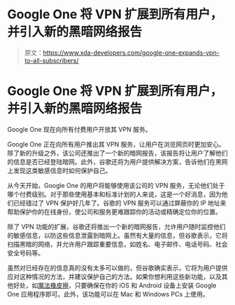 # Google One 将 VPN 扩展到所有用户，并引入新的黑暗网络报告

> 原文：<https://www.xda-developers.com/google-one-expands-vpn-to-all-subscribers/>

# Google One 将 VPN 扩展到所有用户，并引入新的黑暗网络报告

Google One 现在向所有付费用户开放其 VPN 服务。

Google One 正在向所有用户推出其 VPN 服务，让用户在浏览网页时更加安心。除了新的升级之外，该公司还推出了一个新的暗网报告，该报告将让用户了解他们的信息是否已经登陆暗网。此外，谷歌还将为用户提供解决方案，告诉他们在黑网上发现这类敏感信息时如何保护自己。

从今天开始，Google One 的用户将能够使用该公司的 VPN 服务，无论他们处于哪个付费级别。对于那些使用基本和标准计划的人来说，这是一个好消息，因为他们已经错过了 VPN 保护好几年了。谷歌的 VPN 服务可以通过屏蔽你的 IP 地址来帮助保护你的在线身份，使公司和服务更难跟踪你的活动或精确定位你的位置。

除了 VPN 功能的扩展，谷歌还将推出一个新的暗网报告，允许用户随时监控他们的敏感信息，以防这些信息泄露到暗网上。虽然有大量的信息，但谷歌表示，它将扫描黑暗的网络，并允许用户跟踪重要信息，如姓名、电子邮件、电话号码、社会安全号码等。

虽然对已经存在的信息真的没有太多可以做的，但谷歌确实表示，它将为用户提供应对这种情况的方法，并建议保护自己的方法。如果你想利用这些新功能，以及其他好处，如[魔法橡皮擦](https://www.xda-developers.com/google-one-magic-eraser-announced/)，只要确保在你的 iOS 和 Android 设备上安装 Google One 应用程序即可。此外，该功能可以在 Mac 和 Windows PCs 上使用。